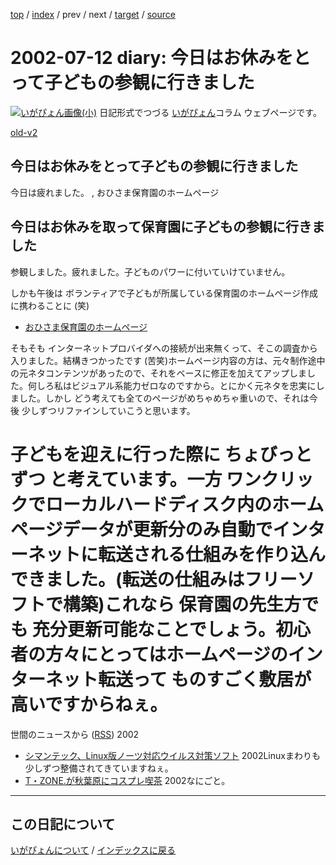[top](https://igapyon.github.io/diary/) 
 / [index](https://igapyon.github.io/diary/2002/index.html) 
 / prev 
 / next 
 / [target](https://igapyon.github.io/diary/2002/ig020712.html) 
 / [source](https://github.com/igapyon/diary/blob/gh-pages/2002/ig020712.html.src.md) 

2002-07-12 diary: 今日はお休みをとって子どもの参観に行きました
=====================================================================================================
[![いがぴょん画像(小)](https://igapyon.github.io/diary/images/iga200306s.jpg "いがぴょん")](https://igapyon.github.io/diary/memo/memoigapyon.html) 日記形式でつづる [いがぴょん](https://igapyon.github.io/diary/memo/memoigapyon.html)コラム ウェブページです。

[old-v2](ig020712-orig.html)

## 今日はお休みをとって子どもの参観に行きました

今日は疲れました。 , おひさま保育園のホームページ

## 今日はお休みを取って保育園に子どもの参観に行きました

参観しました。疲れました。子どものパワーに付いていけていません。

しかも午後は ボランティアで子どもが所属している保育園のホームページ作成に携わることに
(笑)

* [おひさま保育園のホームページ](http://www2.odn.ne.jp/~cds71160/)

そもそも インターネットプロバイダへの接続が出来無くって、そこの調査から入りました。結構きつかったです
(苦笑)ホームページ内容の方は、元々制作途中の元ネタコンテンツがあったので、それをベースに修正を加えてアップしました。何しろ私はビジュアル系能力ゼロなのですから。とにかく元ネタを忠実にしました。しかし どう考えても全てのページがめちゃめちゃ重いので、それは今後 少しずつリファインしていこうと思います。
# 子どもを迎えに行った際に ちょびっとずつ と考えています。一方 ワンクリックでローカルハードディスク内のホームページデータが更新分のみ自動でインターネットに転送される仕組みを作り込んできました。(転送の仕組みはフリーソフトで構築)これなら 保育園の先生方でも 充分更新可能なことでしょう。初心者の方々にとってはホームページのインターネット転送って ものすごく敷居が高いですからねぇ。
世間のニュースから ([RSS](ig020712-news.xml)) 2002
* [シマンテック、Linux版ノーツ対応ウイルス対策ソフト](http://biztech.nikkeibp.co.jp/wcs/show/leaf?CID=onair/biztech/prom/195709)  2002Linuxまわりも少しずつ整備されてきていますねぇ。
* [T・ZONE.が秋葉原にコスプレ喫茶](http://www.zdnet.co.jp/news/0207/11/njbt_05.html)  2002なにごと。


----------------------------------------------------------------------------------------------------

## この日記について
[いがぴょんについて](https://igapyon.github.io/diary/memo/memoigapyon.html) / [インデックスに戻る](https://igapyon.github.io/diary/idxall.html)
